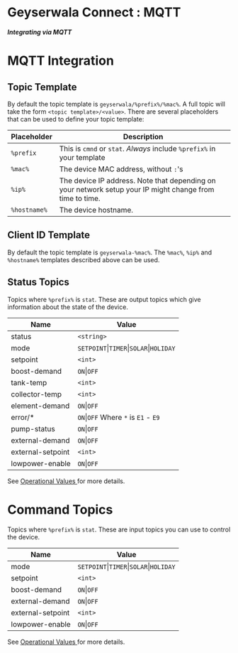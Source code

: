 Geyserwala Connect : MQTT
===

***Integrating via MQTT***


# MQTT Integration
## Topic Template
By default the topic template is `geyserwala/%prefix%/%mac%`. A full topic will take the form `<topic template>/<value>`. There are several placeholders that can be used to define your topic template:

| Placeholder | Description |
|---|---|
| `%prefix` | This is `cmnd` or `stat`. *Always* include `%prefix%` in your template |
| `%mac%` | The device MAC address, without `:`'s |
| `%ip%` | The device IP address. Note that depending on your network setup your IP might change from time to time. |
| `%hostname%` | The device hostname. |

## Client ID Template
By default the topic template is `geyserwala-%mac%`. The `%mac%`, `%ip%` and `%hostname%` templates described above can be used.

## Status Topics
Topics where `%prefix%` is `stat`. These are output topics which give information about the state of the device.

| Name | Value |
|---|---|
| status | `<string>` |
| mode | `SETPOINT`\|`TIMER`\|`SOLAR`\|`HOLIDAY` |
| setpoint | `<int>` |
| boost-demand |  `ON`\|`OFF`  |
| tank-temp | `<int>` |
| collector-temp |  `<int>`|
| element-demand | `ON`\|`OFF` |
| error/* |  `ON`\|`OFF` Where `*` is `E1` - `E9` |
| pump-status |  `ON`\|`OFF` |
| external-demand | `ON`\|`OFF` |
| external-setpoint | `<int>` |
| lowpower-enable | `ON`\|`OFF` |

See [ Operational Values ](./VALUES.md) for more details.
# Command Topics
Topics where `%prefix%` is `stat`. These are input topics you can use to control the device.

| Name | Value |
|---|---|
| mode | `SETPOINT`\|`TIMER`\|`SOLAR`\|`HOLIDAY` |
| setpoint | `<int>` |
| boost-demand | `ON`\|`OFF` |
| external-demand | `ON`\|`OFF` |
| external-setpoint | `<int>` |
| lowpower-enable | `ON`\|`OFF` |

See [ Operational Values ](./VALUES.md) for more details.
